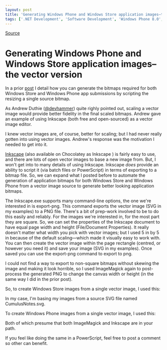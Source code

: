 ```yaml
---
layout: post
title: 'Generating Windows Phone and Windows Store application images–the vector version'
tags: ['.NET Development', 'Software Development', 'Windows Phone 8.0', 'Windows Store', 'msmvps', 'February 2014']
---
```

[Source](http://pr-blog.azurewebsites.net/2014/02/24/generating-windows-phone-and-windows-store-application-imagesthe-vector-version/ "Permalink to Generating Windows Phone and Windows Store application images–the vector version")

# Generating Windows Phone and Windows Store application images–the vector version

In a prior [post][1] I detail how you can generate the bitmaps required for both Windows Store and Windows Phone app submissions by scripting the resizing a single source bitmap.

As Andrew Duthie ([@devhammer][2]) quite righly pointed out, scaling a vector image would provide better fidelity in the final scaled bitmaps. Andrew gave an example of using Inkscape (both free and open-sourced) as a vector image editor.

I knew vector images are, of course, better for scaling; but I had never really gotten into using vector images. Andrew's response was the motivation I needed to get into it.

[Inkscape][3] (also available on Chocolatey as Inkscape ) is fairly easy to use, and there are lots of open vector images to base a new image from. But, I won't get into to many details of using Inkscape. Inkscape _does_ provide an ability to script it (via batch files or PowerScript) in terms of exporting to a bitmap file. So, we can expand what I posted before to automate the generation of application bitmaps for both Windows Store and Windows Phone from a vector image source to generate better looking application bitmaps.

The Inkscape.exe supports many command-line options, the one we're interested in is export-png. This command exports the vector image (SVG in my examples) to a PNG file. There's a bit of prep-work involved to be to do this easily and reliably. For the images we're interested in, for the most part they are square. So, we can set the properties of the Inkscape document to have equal page width and height (File/Document Properties). It really doesn't matter what width you pick with vector images; but I used 5 in by 5 in because of the default scaling—which made it visually easy to work with. You can then create the vector image within the page rectangle (centred, or however you need it) and save your image (SVG in my examples). Once saved you can use the export-png command to export to png.

I could not find a way to export to non-square bitmaps without skewing the image and making it look horrible, so I used ImageMagick again to post-process the generated PNG to change the canvas width or height (in the same way I did in the prior post).

So, to create Windows Store images from a single vector image, I used this:

In my case, I'm basing my images from a source SVG file named CumulusNotes.svg.

To create Windows Phone images from a single vector image, I used this:

Both of which presume that both ImageMagick and Inkscape are in your path.

If you feel like doing the same in a PowerScript, feel free to post a comment so other can benefit.

[1]: http://bitly.com/1k110wt
[2]: https://twitter.com/devhammer
[3]: http://bitly.com/1k3WH6U


